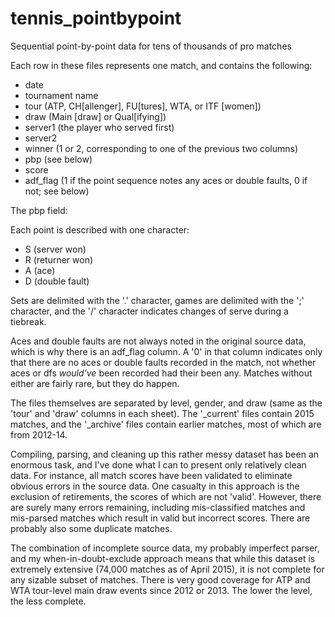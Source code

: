 # tennis_pointbypoint
Sequential point-by-point data for tens of thousands of pro matches

Each row in these files represents one match, and contains the following:
- date
- tournament name
- tour (ATP, CH[allenger], FU[tures], WTA, or ITF [women])
- draw (Main [draw] or Qual[ifying])
- server1 (the player who served first)
- server2
- winner (1 or 2, corresponding to one of the previous two columns)
- pbp (see below)
- score
- adf_flag (1 if the point sequence notes any aces or double faults, 0 if not; see below)

The pbp field:

Each point is described with one character:
- S (server won)
- R (returner won)
- A (ace)
- D (double fault)

Sets are delimited with the '.' character, games are delimited with the ';' character, and the '/' character indicates changes of serve during a tiebreak.

Aces and double faults are not always noted in the original source data, which is why there is an adf_flag column. A '0' in that column indicates only that there are no aces or double faults recorded in the match, not whether aces or dfs *would've* been recorded had their been any. Matches without either are fairly rare, but they do happen.

The files themselves are separated by level, gender, and draw (same as the 'tour' and 'draw' columns in each sheet). The '_current' files contain 2015 matches, and the '_archive' files contain earlier matches, most of which are from 2012-14.

Compiling, parsing, and cleaning up this rather messy dataset has been an enormous task, and I've done what I can to present only relatively clean data. For instance, all match scores have been validated to eliminate obvious errors in the source data. One casualty in this approach is the exclusion of retirements, the scores of which are not 'valid'. However, there are surely many errors remaining, including mis-classified matches and mis-parsed matches which result in valid but incorrect scores. There are probably also some duplicate matches.

The combination of incomplete source data, my probably imperfect parser, and my when-in-doubt-exclude approach means that while this dataset is extremely extensive (74,000 matches as of April 2015), it is not complete for any sizable subset of matches. There is very good coverage for ATP and WTA tour-level main draw events since 2012 or 2013. The lower the level, the less complete.
